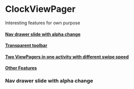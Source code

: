 # ClockViewPager

Interesting features for own purpose

#### [Nav drawer slide with alpha change](#nav-drawer-slide-with-alpha-change)
#### [Transparent toolbar](#transparent-toolbar)
#### [Two ViewPagers in one activity with different swipe speed](#two-viewPagers-in-one-activity-with-different-swipe-speed)
#### [Other Features](#other-features)

### Nav drawer slide with alpha change
